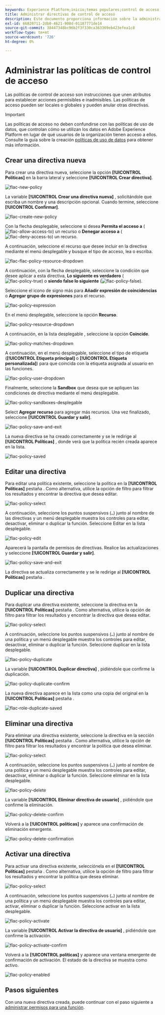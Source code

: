 ```yaml
---
keywords: Experience Platform;inicio;temas populares;control de acceso;control de acceso basado en atributos;ABAC
title: Administrar directivas de control de acceso
description: Este documento proporciona información sobre la administración de políticas de control de acceso a través de la interfaz Permisos en Adobe Experience Cloud.
exl-id: 66820711-2db0-4621-908d-01187771de14
source-git-commit: 38447348bc96b2f3f330ca363369eb423efea1c8
workflow-type: tm+mt
source-wordcount: '726'
ht-degree: 0%

---
```


# Administrar las políticas de control de acceso

Las políticas de control de acceso son instrucciones que unen atributos para establecer acciones permisibles e inadmisibles. Las políticas de acceso pueden ser locales o globales y pueden anular otras directivas.

>[!IMPORTANT]
>
>Las políticas de acceso no deben confundirse con las políticas de uso de datos, que controlan cómo se utilizan los datos en Adobe Experience Platform en lugar de qué usuarios de la organización tienen acceso a ellos. Consulte la guía sobre la creación [políticas de uso de datos](../../../data-governance/policies/create.md) para obtener más información.

## Crear una directiva nueva

Para crear una directiva nueva, seleccione la opción **[!UICONTROL Políticas]** en la barra lateral y seleccione **[!UICONTROL Crear directiva]**.

![flac-new-policy](../../images/flac-ui/flac-new-policy.png)

La variable **[!UICONTROL Crear una directiva nueva]** , solicitándole que escriba un nombre y una descripción opcional. Cuando termine, seleccione **[!UICONTROL Confirmar]**.

![flac-create-new-policy](../../images/flac-ui/flac-create-new-policy.png)

Con la flecha desplegable, seleccione si desea **Permita el acceso a** (![flac-allow-access-to](../../images/flac-ui/flac-permit-access-to.png)) un recurso o **Denegar acceso a** (![flac-deny-access-to](../../images/flac-ui/flac-deny-access-to.png)) un recurso.

A continuación, seleccione el recurso que desee incluir en la directiva mediante el menú desplegable y busque el tipo de acceso, lea o escriba.

![flac-flac-policy-resource-dropdown](../../images/flac-ui/flac-policy-resource-dropdown.png)

A continuación, con la flecha desplegable, seleccione la condición que desee aplicar a esta directiva, **Lo siguiente es verdadero** (![flac-policy-true](../../images/flac-ui/flac-policy-true.png)) o **siendo false lo siguiente** (![flac-policy-false](../../images/flac-ui/flac-policy-false.png)).

Seleccione el icono de signo más para **Añadir expresión de coincidencias** o **Agregar grupo de expresiones** para el recurso.

![flac-policy-expression](../../images/flac-ui/flac-policy-expression.png)

En el menú desplegable, seleccione la opción **Recurso**.

![flac-policy-resource-dropdown](../../images/flac-ui/flac-policy-resource-dropdown-1.png)

A continuación, en la lista desplegable , seleccione la opción **Coincide**.

![flac-policy-matches-dropdown](../../images/flac-ui/flac-policy-matches-dropdown.png)

A continuación, en el menú desplegable, seleccione el tipo de etiqueta (**[!UICONTROL Etiqueta principal]** o **[!UICONTROL Etiqueta personalizada]**) para que coincida con la etiqueta asignada al usuario en las funciones.

![flac-policy-user-dropdown](../../images/flac-ui/flac-policy-user-dropdown.png)

Finalmente, seleccione la **Sandbox** que desea que se apliquen las condiciones de directiva mediante el menú desplegable.

![flac-policy-sandboxes-desplegable](../../images/flac-ui/flac-policy-sandboxes-dropdown.png)

Select **Agregar recurso** para agregar más recursos. Una vez finalizado, seleccione **[!UICONTROL Guardar y salir]**.

![flac-policy-save-and-exit](../../images/flac-ui/flac-policy-save-and-exit.png)

La nueva directiva se ha creado correctamente y se le redirige al **[!UICONTROL Políticas]** , donde verá que la política recién creada aparece en la lista.

![flac-policy-saved](../../images/flac-ui/flac-policy-saved.png)

## Editar una directiva

Para editar una política existente, seleccione la política en la **[!UICONTROL Políticas]** pestaña . Como alternativa, utilice la opción de filtro para filtrar los resultados y encontrar la directiva que desea editar.

![flac-policy-select](../../images/flac-ui/flac-policy-select.png)

A continuación, seleccione los puntos suspensivos (`…`) junto al nombre de las directivas y un menú desplegable muestra los controles para editar, desactivar, eliminar o duplicar la función. Seleccione Editar en la lista desplegable.

![flac-policy-edit](../../images/flac-ui/flac-policy-edit.png)

Aparecerá la pantalla de permisos de directivas. Realice las actualizaciones y seleccione **[!UICONTROL Guardar y salir]**.

![flac-policy-save-and-exit](../../images/flac-ui/flac-policy-save-and-exit.png)

La directiva se actualiza correctamente y se le redirige al **[!UICONTROL Políticas]** pestaña .

## Duplicar una directiva

Para duplicar una directiva existente, seleccione la directiva en la **[!UICONTROL Políticas]** pestaña . Como alternativa, utilice la opción de filtro para filtrar los resultados y encontrar la directiva que desea editar.

![flac-policy-select](../../images/flac-ui/flac-policy-select.png)

A continuación, seleccione los puntos suspensivos (`…`) junto al nombre de una política y un menú desplegable muestra los controles para editar, desactivar, eliminar o duplicar la función. Seleccione duplicar en la lista desplegable.

![flac-policy-duplicate](../../images/flac-ui/flac-policy-duplicate.png)

La variable **[!UICONTROL Duplicar directiva]** , pidiéndole que confirme la duplicación.

![flac-policy-duplicate-confirm](../../images/flac-ui/flac-duplicate-confirm.png)

La nueva directiva aparece en la lista como una copia del original en la **[!UICONTROL Políticas]** pestaña .

![flac-role-duplicate-saved](../../images/flac-ui/flac-role-duplicate-saved.png)

## Eliminar una directiva

Para eliminar una directiva existente, seleccione la directiva en la sección **[!UICONTROL Políticas]** pestaña . Como alternativa, utilice la opción de filtro para filtrar los resultados y encontrar la política que desea eliminar.

![flac-policy-select](../../images/flac-ui/flac-policy-select.png)

A continuación, seleccione los puntos suspensivos (`…`) junto al nombre de una política y un menú desplegable muestra los controles para editar, desactivar, eliminar o duplicar la función. Seleccione eliminar en la lista desplegable.

![flac-policy-delete](../../images/flac-ui/flac-policy-delete.png)

La variable **[!UICONTROL Eliminar directiva de usuario]** , pidiéndole que confirme la eliminación.

![flac-policy-delete-confirm](../../images/flac-ui/flac-policy-delete-confirm.png)

Volverá a la **[!UICONTROL políticas]** y aparece una confirmación de eliminación emergente.

![flac-policy-delete-confirmation](../../images/flac-ui/flac-policy-delete-confirmation.png)

## Activar una directiva

Para activar una directiva existente, selecciónela en el **[!UICONTROL Políticas]** pestaña . Como alternativa, utilice la opción de filtro para filtrar los resultados y encontrar la política que desea eliminar.

![flac-policy-select](../../images/flac-ui/flac-policy-select.png)

A continuación, seleccione los puntos suspensivos (`…`) junto al nombre de una política y un menú desplegable muestra los controles para editar, activar, eliminar o duplicar la función. Seleccione activar en la lista desplegable.

![flac-policy-activate](../../images/flac-ui/flac-policy-delete.png)

La variable **[!UICONTROL Activar la directiva de usuario]** , pidiéndole que confirme la activación.

![flac-policy-activate-confirm](../../images/flac-ui/flac-policy-activate-confirm.png)

Volverá a la **[!UICONTROL políticas]** y aparece una ventana emergente de confirmación de activación. El estado de la directiva se muestra como activo.

![flac-policy-enabled](../../images/flac-ui/flac-policy-activated.png)

## Pasos siguientes

Con una nueva directiva creada, puede continuar con el paso siguiente a [administrar permisos para una función](permissions.md).

